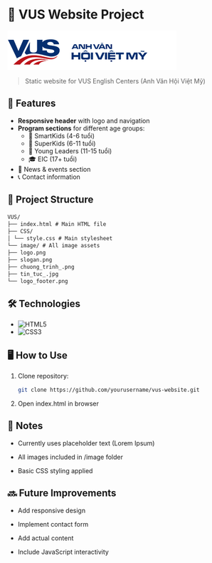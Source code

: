 # 🏫 VUS Website Project

![VUS Logo](./image/logo.png)

> Static website for VUS English Centers (Anh Văn Hội Việt Mỹ)

## 🚀 Features

- **Responsive header** with logo and navigation
- **Program sections** for different age groups:
  - 👶 SmartKids (4-6 tuổi)
  - 🧒 SuperKids (6-11 tuổi)
  - 🧑 Young Leaders (11-15 tuổi)
  - 🎓 EIC (17+ tuổi)
- 📰 News & events section
- 📞 Contact information

## 📂 Project Structure
```
VUS/
├── index.html # Main HTML file
├── CSS/
│ └── style.css # Main stylesheet
└── image/ # All image assets
├── logo.png
├── slogan.png
├── chuong_trinh_.png
├── tin_tuc_.jpg
└── logo_footer.png
```

## 🛠️ Technologies

- ![HTML5](https://img.shields.io/badge/HTML5-E34F26?logo=html5&logoColor=white)
- ![CSS3](https://img.shields.io/badge/CSS3-1572B6?logo=css3&logoColor=white)

## 🖥️ How to Use

1. Clone repository:
   ```bash
   git clone https://github.com/yourusername/vus-website.git
   ```
2. Open index.html in browser


## 📝 Notes

- Currently uses placeholder text (Lorem Ipsum)

- All images included in /image folder

- Basic CSS styling applied

## 🔜 Future Improvements

- Add responsive design

- Implement contact form

- Add actual content

- Include JavaScript interactivity

